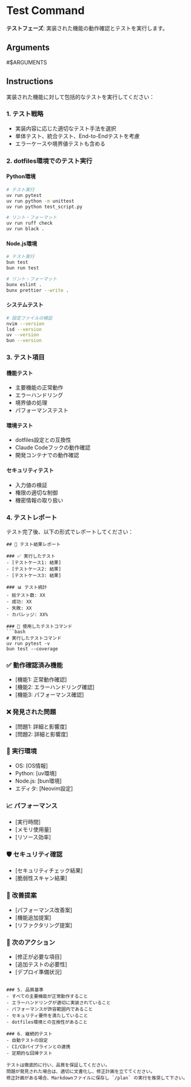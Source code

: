 # Test Command

**テストフェーズ**: 実装された機能の動作確認とテストを実行します。

## Arguments

#$ARGUMENTS

## Instructions

実装された機能に対して包括的なテストを実行してください：

### 1. テスト戦略

- 実装内容に応じた適切なテスト手法を選択
- 単体テスト、統合テスト、End-to-Endテストを考慮
- エラーケースや境界値テストも含める

### 2. dotfiles環境でのテスト実行

#### Python環境

```bash
# テスト実行
uv run pytest
uv run python -m unittest
uv run python test_script.py

# リント・フォーマット
uv run ruff check
uv run black .
```

#### Node.js環境

```bash
# テスト実行
bun test
bun run test

# リント・フォーマット
bunx eslint .
bunx prettier --write .
```

#### システムテスト

```bash
# 設定ファイルの検証
nvim --version
lsd --version
uv --version
bun --version
```

### 3. テスト項目

#### 機能テスト

- 主要機能の正常動作
- エラーハンドリング
- 境界値の処理
- パフォーマンステスト

#### 環境テスト

- dotfiles設定との互換性
- Claude Codeフックの動作確認
- 開発コンテナでの動作確認

#### セキュリティテスト

- 入力値の検証
- 権限の適切な制御
- 機密情報の取り扱い

### 4. テストレポート

テスト完了後、以下の形式でレポートしてください：

```
## 🧪 テスト結果レポート

### ✅ 実行したテスト
- [テストケース1: 結果]
- [テストケース2: 結果]
- [テストケース3: 結果]

### 📊 テスト統計
- 総テスト数: XX
- 成功: XX
- 失敗: XX
- カバレッジ: XX%

### 🔧 使用したテストコマンド
```bash
# 実行したテストコマンド
uv run pytest -v
bun test --coverage
```

### ✅ 動作確認済み機能

- [機能1: 正常動作確認]
- [機能2: エラーハンドリング確認]
- [機能3: パフォーマンス確認]

### ❌ 発見された問題

- [問題1: 詳細と影響度]
- [問題2: 詳細と影響度]

### 🔄 実行環境

- OS: [OS情報]
- Python: [uv環境]
- Node.js: [bun環境]
- エディタ: [Neovim設定]

### 📈 パフォーマンス

- [実行時間]
- [メモリ使用量]
- [リソース効率]

### 🛡️ セキュリティ確認

- [セキュリティチェック結果]
- [脆弱性スキャン結果]

### 📝 改善提案

- [パフォーマンス改善案]
- [機能追加提案]
- [リファクタリング提案]

### 🎯 次のアクション

- [修正が必要な項目]
- [追加テストの必要性]
- [デプロイ準備状況]

```

### 5. 品質基準
- すべての主要機能が正常動作すること
- エラーハンドリングが適切に実装されていること
- パフォーマンスが許容範囲内であること
- セキュリティ要件を満たしていること
- dotfiles環境との互換性があること

### 6. 継続的テスト
- 自動テストの設定
- CI/CDパイプラインとの連携
- 定期的な回帰テスト

テストは徹底的に行い、品質を保証してください。
問題が発見された場合は、適切に文書化し、修正計画を立ててください。
修正計画がある場合、Markdownファイルに保存し `/plan` の実行を推奨して下さい。
